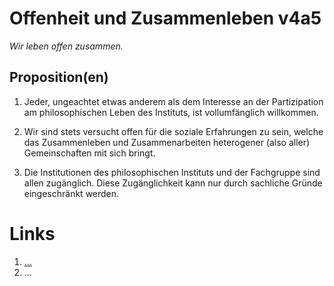 <!---
   NAME - The NAME of this project is:
ethos

  FILE - The FILENAME of the current file is:
/v4a5.md

  CREATION - This project was CREATED on:
2017-01-28-16:15:00 UTC

  MODIFICATION - This project was last MODIFIED on:
2017-01-28-16:15:00 UTC

  VERSION - The current VERSION of this project is:
<git-commit-hash>-2017-01-28-16:15:00 UTC

  CREATOR(S) - This project was CREATED by:
Michael Czechowski, Martin Maga

  CONTACT - You can CONTACT the creator(s) or developer(s) of this project at:
E-Mail: mail@martinmaga.de

  COPYRIGHT - The COPYRIGHT holder of this project is:
COPYRIGHT (c) 2016 Martin Maga

  LICENSE - This project is LICENSED under the following license:
Martin Maga 2016 CC BY-SA 4.0 https://creativecommons.org

  SUBFILE – This is a SUBFILE! For more INFORMATION on this project go to:
/README.md
--->

# Offenheit und Zusammenleben v4a5
*Wir leben offen zusammen.*

## Proposition(en)
1. Jeder, ungeachtet etwas anderem als dem Interesse an der Partizipation am philosophischen Leben des Instituts, ist vollumfänglich willkommen.

2. Wir sind stets versucht offen für die soziale Erfahrungen zu sein, welche das Zusammenleben und Zusammenarbeiten heterogener (also aller) Gemeinschaften mit sich bringt.

3. Die Institutionen des philosophischen Instituts und der Fachgruppe sind allen zugänglich. Diese Zugänglichkeit kann nur durch sachliche Gründe eingeschränkt werden.


# Links
  1. […](…)
  2. …
